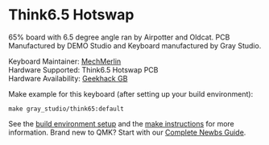 # Think6.5 Hotswap

65% board with 6.5 degree angle ran by Airpotter and Oldcat. PCB Manufactured by DEMO Studio and Keyboard manufactured by Gray Studio. 

Keyboard Maintainer: [MechMerlin](https://github.com/mechmerlin)  
Hardware Supported: Think6.5 Hotswap PCB  
Hardware Availability: [Geekhack GB](https://geekhack.org/index.php?topic=100166.0)

Make example for this keyboard (after setting up your build environment):

    make gray_studio/think65:default

See the [build environment setup](https://docs.qmk.fm/#/getting_started_build_tools) and the [make instructions](https://docs.qmk.fm/#/getting_started_make_guide) for more information. Brand new to QMK? Start with our [Complete Newbs Guide](https://docs.qmk.fm/#/newbs).
